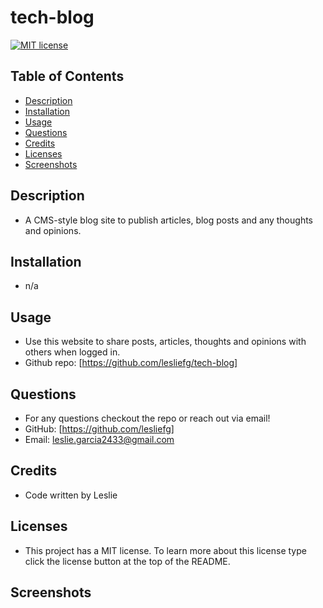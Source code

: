 # tech-blog

[![MIT license](https://img.shields.io/badge/License-MIT-blue.svg)](https://lbesson.mit-license.org/)

## Table of Contents

- [Description](#description)
- [Installation](#installation)
- [Usage](#usage)
- [Questions](#questions)
- [Credits](#credits)
- [Licenses](#license)
- [Screenshots](#screenshots)

## Description

- A CMS-style blog site to publish articles, blog posts and any thoughts and opinions.

## Installation

- n/a

## Usage

- Use this website to share posts, articles, thoughts and opinions with others when logged in.
- Github repo: [https://github.com/lesliefg/tech-blog]

## Questions

- For any questions checkout the repo or reach out via email!
- GitHub: [https://github.com/lesliefg]
- Email: leslie.garcia2433@gmail.com

## Credits

- Code written by Leslie

## Licenses

- This project has a MIT license. To learn more about this license type click the license button at the top of the README.

## Screenshots
